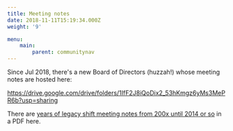 ```yaml
---
title: Meeting notes
date: 2018-11-11T15:19:34.000Z
weight: '9'

menu:
    main:
        parent: communitynav
---
```


Since Jul 2018, there's a new Board of Directors (huzzah!) whose meeting notes are hosted here:

https://drive.google.com/drive/folders/1IfF2J8iQoDix2_53hKmgz6yMs3MePR6b?usp=sharing

There are <a href=http://old.shift2bikes.org/images/biz/Shift-biz_Meeting_Notes.pdf>years of legacy shift meeting notes from 200x until 2014 or so</a> in a PDF here.
